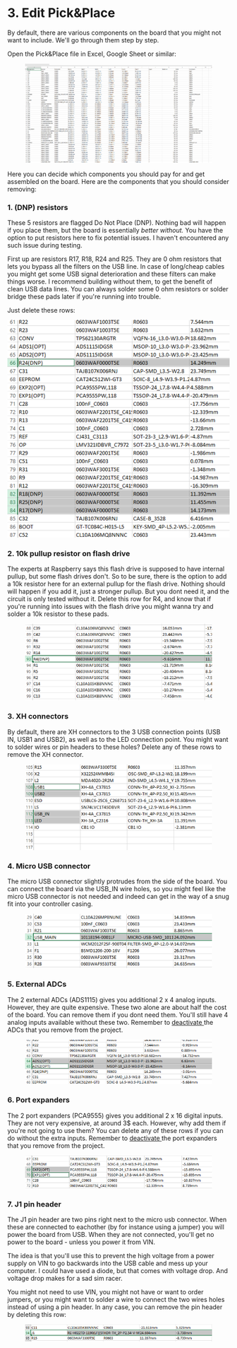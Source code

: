 # 3. Edit Pick\&Place

By default, there are various components on the board that you might not want to include. We'll go through them step by step.

Open the Pick\&Place file in Excel, Google Sheet or similar:

<figure><img src="../../.gitbook/assets/image (17).png" alt=""><figcaption></figcaption></figure>

Here you can decide which components you should pay for and get assembled on the board. Here are the components that you should consider removing:

### 1. (DNP) resistors

These 5 resistors are flagged Do Not Place (DNP). Nothing bad will happen if you place them, but the board is essentially _better without._ You have the option to put resistors here to fix potential issues. I haven't encountered any such issue during testing.

First up are resistors R17, R18, R24 and R25. They are 0 ohm resistors that lets you bypass all the filters on the USB line. In case of long/cheap cables you might get some USB signal deterioration and these filters can make things worse. I recommend building without them, to get the benefit of clean USB data lines. You can always solder some 0 ohm resistors or solder bridge these pads later if you're running into trouble.&#x20;

Just delete these rows:

![](<../../.gitbook/assets/image (6).png>)

### 2. 10k pullup resistor on flash drive

The experts at Raspberry says this flash drive is supposed to have internal pullup, but some flash drives don't. So to be sure, there is the option to add a 10k resistor here for an external pullup for the flash drive. Nothing should will happen if you add it, just a stronger pullup. But you dont need it, and the circuit is only tested without it. Delete this row for R4, and know that if you're running into issues with the flash drive you might wanna try and solder a 10k resistor to these pads.&#x20;

<figure><img src="../../.gitbook/assets/image (53).png" alt=""><figcaption></figcaption></figure>

### 3. XH connectors

By default, there are XH connectors to the 3 USB connection points (USB IN, USB1 and USB2), as well as to the LED connection point. You might want to solder wires or pin headers to these holes? Delete any of these rows to remove the XH connector.&#x20;

<figure><img src="../../.gitbook/assets/image (39).png" alt=""><figcaption></figcaption></figure>

### 4. Micro USB connector

The micro USB connector slightly protrudes from the side of the board. You can connect the board via the USB\_IN wire holes, so you might feel like the micro USB connector is not needed and indeed can get in the way of a snug fit into your controller casing.&#x20;

<figure><img src="../../.gitbook/assets/image (66).png" alt=""><figcaption></figcaption></figure>

### 5. External ADCs

The 2 external ADCs (ADS1115) gives you additional 2 x 4 analog inputs. However, they are quite expensive. These two alone are about half the cost of the board. You can remove them if you dont need them. You'll still have 4 analog inputs available without these two. Remember to [deactivate ](../code/settings.md#board-settings)the ADCs that you remove from the project.&#x20;

<figure><img src="../../.gitbook/assets/image (38).png" alt=""><figcaption></figcaption></figure>

### 6. Port expanders

The 2 port expanders (PCA9555) gives you additional 2 x 16 digital inputs. They are not very expensive, at around 3$ each. However, why add them if you're not going to use them? You can delete any of these rows if you can do without the extra inputs. Remember to [deactivate ](../code/settings.md#board-settings)the port expanders that you remove from the project.&#x20;

<figure><img src="../../.gitbook/assets/image (63).png" alt=""><figcaption></figcaption></figure>

### 7. J1 pin header

The J1 pin header are two pins right next to the micro usb connector. When these are connected to eachother (by for instance using a jumper) you will power the board from USB. When they are not connected, you'll get no power to the board - unless you power it from VIN.&#x20;

The idea is that you'll use this to prevent the high voltage from a power supply on VIN to go backwards into the USB cable and mess up your computer. I could have used a diode, but that comes with voltage drop. And voltage drop makes for a sad sim racer.&#x20;

You might not need to use VIN, you might not have or want to order jumpers, or you might want to solder a wire to connect the two wires holes instead of using a pin header. In any case, you can remove the pin header by deleting this row:

<figure><img src="../../.gitbook/assets/image (44).png" alt=""><figcaption></figcaption></figure>

